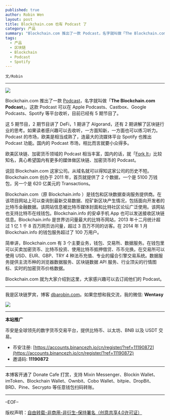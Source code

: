 ```yaml
---
published: true
author: Robin Wen
layout: post
title: Blockchain.com 也有 Podcast 了
category: 产品
summary: "Blockchain.com 推出了一款 Podcast，名字就叫做「The Blockchain.com Podcast」。这款 Podcast 可以在 Apple Podcasts、Castbox、Google Podcasts、Spotify 等平台收听，目前已经有 5 期节目了。简单讲，Blockchain.com 有 3 个主要业务，钱包、交易所、数据服务。在钱包里可以买卖加密货币、比特币投资、使用比特币抵押借贷、币币兑换。在交易所可以使用 USD、EUR、GBP、TRY 4 种法币充值、专业的撮合引擎交易系统。数据服务提供主流币种的浏览器数据服务、区块链数据 API 服务、行业顶尖的行情图标、实时的加密货币价格数据。Blockchain.com 就为大家介绍到这里，大家感兴趣可以去订阅他们的 Podcast。"
tags:
  - 产品
  - 区块链
  - Blockchain
  - Podcast
  - Spotify
---
```


`文/Robin`

***

![](https://cdn.dbarobin.com/ydizzxm.png)

Blockchain.com 推出了一款 [Podcast](https://anchor.fm/blockchain-com-podcast)，名字就叫做「**The Blockchain.com Podcast**」。这款 Podcast 可以在 Apple Podcasts、Castbox、Google Podcasts、Spotify 等平台收听，目前已经有 5 期节目了。

这 5 期节目，2 期节目讲了 DeFi，1 期讲了 Algorand，还有 2 期讲解了区块链行业的思考。如果读者感兴趣可以去收听，一方面知新，一方面也可以练习听力。Podcast 的市场，欧美是相当成熟了，连最大的流媒体平台 Spotify 也推出 Podcast 功能。国内的 Podcast 市场，相比而言就要小众得多。

欧美区块链、加密货币领域的 Podcast 相当丰富，国内的话，就「[Fork It](https://forkit.fm/)」比较知名，真心希望国内有更多的媒体做区块链、加密货币的 Podcast。

说回 Blockchain.com 这家公司。从域名就可以得知这家公司的历史不短。Blockchain.com 创办于 2011 年，首页就提供了 2 个数据，一个是 5100 万钱包，另一个是 620 亿美元的 Transactions。

Blockchain.com（原 Blockchain.info ）是钱包和区块数据查询服务提供商。在该项目网站上可以查询到最新交易数据、挖矿新区块产生情况，包括面向开发者的比特币金融数据。该网站信息被比特币媒体封面和比特社区论坛广泛使用。该网站也支持比特币在线钱包。Blockchain.info 的安卓手机 App 也可以发送接收区块链信息。Blockchain.info 是世界访问量最大的比特币网站，2013 年十二月统计超过 1 亿 1 千 8 百万网页访问量，超过 3 百万不同的访客。在 2014 年 1 月 Blockchain.info 的钱包服务超过了 100 万用户。

简单讲，Blockchain.com 有 3 个主要业务，钱包、交易所、数据服务。在钱包里可以买卖加密货币、比特币投资、使用比特币抵押借贷、币币兑换。在交易所可以使用 USD、EUR、GBP、TRY 4 种法币充值、专业的撮合引擎交易系统。数据服务提供主流币种的浏览器数据服务、区块链数据 API 服务、行业顶尖的行情图标、实时的加密货币价格数据。

Blockchain.com 就为大家介绍到这里，大家感兴趣可以去订阅他们的 Podcast。

***

我是区块链罗宾，博客 [dbarobin.com](https://dbarobin.com/)。如果您想和我交流，我的微信: **Wentasy**

![](https://cdn.dbarobin.com/v4yywe2.png)

***

**本站推广**

币安是全球领先的数字货币交易平台，提供比特币、以太坊、BNB 以及 USDT 交易。

* 币安注册: [https://accounts.binancezh.io/cn/register/?ref=11190872](https://accounts.binancezh.io/cn/register/?ref=11190872)
* 邀请码: **11190872**

***

本博客开通了 Donate Cafe 打赏，支持 Mixin Messenger、Blockin Wallet、imToken、Blockchain Wallet、Ownbit、Cobo Wallet、bitpie、DropBit、BRD、Pine、Secrypto 等任意钱包扫码转账。

<center>
    <div class="--donate-button"
         data-button-id="f8b9df0d-af9a-460d-8258-d3f435445075"
    ></div>
</center>

***

–EOF–

版权声明：[自由转载-非商用-非衍生-保持署名（创意共享4.0许可证）](http://creativecommons.org/licenses/by-nc-nd/4.0/deed.zh)